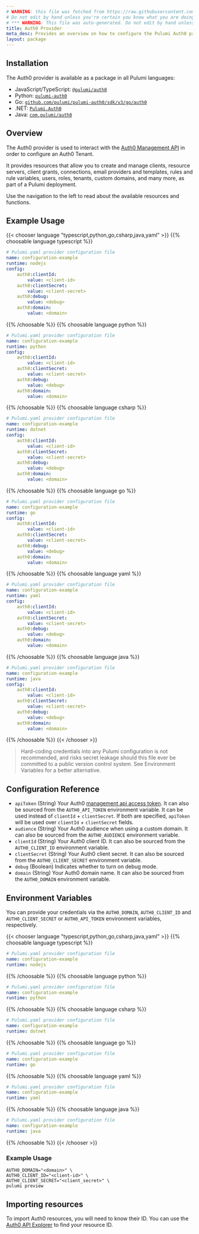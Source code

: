 ```yaml
---
# WARNING: this file was fetched from https://raw.githubusercontent.com/pulumi/pulumi-auth0/v3.9.0/docs/_index.md
# Do not edit by hand unless you're certain you know what you are doing!
# *** WARNING: This file was auto-generated. Do not edit by hand unless you're certain you know what you are doing! ***
title: Auth0 Provider
meta_desc: Provides an overview on how to configure the Pulumi Auth0 provider.
layout: package
---
```

## Installation

The Auth0 provider is available as a package in all Pulumi languages:

* JavaScript/TypeScript: [`@pulumi/auth0`](https://www.npmjs.com/package/@pulumi/auth0)
* Python: [`pulumi-auth0`](https://pypi.org/project/pulumi-auth0/)
* Go: [`github.com/pulumi/pulumi-auth0/sdk/v3/go/auth0`](https://github.com/pulumi/pulumi-auth0)
* .NET: [`Pulumi.Auth0`](https://www.nuget.org/packages/Pulumi.Auth0)
* Java: [`com.pulumi/auth0`](https://central.sonatype.com/artifact/com.pulumi/auth0)
## Overview

The Auth0 provider is used to interact with the [Auth0 Management API](https://auth0.com/docs/api/management/v2) in
order to configure an Auth0 Tenant.

It provides resources that allow you to create and manage clients, resource servers, client grants, connections, email
providers and templates, rules and rule variables, users, roles, tenants, custom domains, and many more, as part of a
Pulumi deployment.

Use the navigation to the left to read about the available resources and functions.
## Example Usage

{{< chooser language "typescript,python,go,csharp,java,yaml" >}}
{{% choosable language typescript %}}
```yaml
# Pulumi.yaml provider configuration file
name: configuration-example
runtime: nodejs
config:
    auth0:clientId:
        value: <client-id>
    auth0:clientSecret:
        value: <client-secret>
    auth0:debug:
        value: <debug>
    auth0:domain:
        value: <domain>

```

{{% /choosable %}}
{{% choosable language python %}}
```yaml
# Pulumi.yaml provider configuration file
name: configuration-example
runtime: python
config:
    auth0:clientId:
        value: <client-id>
    auth0:clientSecret:
        value: <client-secret>
    auth0:debug:
        value: <debug>
    auth0:domain:
        value: <domain>

```

{{% /choosable %}}
{{% choosable language csharp %}}
```yaml
# Pulumi.yaml provider configuration file
name: configuration-example
runtime: dotnet
config:
    auth0:clientId:
        value: <client-id>
    auth0:clientSecret:
        value: <client-secret>
    auth0:debug:
        value: <debug>
    auth0:domain:
        value: <domain>

```

{{% /choosable %}}
{{% choosable language go %}}
```yaml
# Pulumi.yaml provider configuration file
name: configuration-example
runtime: go
config:
    auth0:clientId:
        value: <client-id>
    auth0:clientSecret:
        value: <client-secret>
    auth0:debug:
        value: <debug>
    auth0:domain:
        value: <domain>

```

{{% /choosable %}}
{{% choosable language yaml %}}
```yaml
# Pulumi.yaml provider configuration file
name: configuration-example
runtime: yaml
config:
    auth0:clientId:
        value: <client-id>
    auth0:clientSecret:
        value: <client-secret>
    auth0:debug:
        value: <debug>
    auth0:domain:
        value: <domain>

```

{{% /choosable %}}
{{% choosable language java %}}
```yaml
# Pulumi.yaml provider configuration file
name: configuration-example
runtime: java
config:
    auth0:clientId:
        value: <client-id>
    auth0:clientSecret:
        value: <client-secret>
    auth0:debug:
        value: <debug>
    auth0:domain:
        value: <domain>

```

{{% /choosable %}}
{{< /chooser >}}

> Hard-coding credentials into any Pulumi configuration is not recommended, and risks secret leakage should this
file ever be committed to a public version control system. See Environment Variables for a
better alternative.
## Configuration Reference

- `apiToken` (String) Your Auth0 [management api access token](https://auth0.com/docs/security/tokens/access-tokens/management-api-access-tokens). It can also be sourced from the `AUTH0_API_TOKEN` environment variable. It can be used instead of `clientId` + `clientSecret`. If both are specified, `apiToken` will be used over `clientId` + `clientSecret` fields.
- `audience` (String) Your Auth0 audience when using a custom domain. It can also be sourced from the `AUTH0_AUDIENCE` environment variable.
- `clientId` (String) Your Auth0 client ID. It can also be sourced from the `AUTH0_CLIENT_ID` environment variable.
- `clientSecret` (String) Your Auth0 client secret. It can also be sourced from the `AUTH0_CLIENT_SECRET` environment variable.
- `debug` (Boolean) Indicates whether to turn on debug mode.
- `domain` (String) Your Auth0 domain name. It can also be sourced from the `AUTH0_DOMAIN` environment variable.
## Environment Variables

You can provide your credentials via the `AUTH0_DOMAIN`, `AUTH0_CLIENT_ID` and `AUTH0_CLIENT_SECRET`
or `AUTH0_API_TOKEN` environment variables, respectively.

{{< chooser language "typescript,python,go,csharp,java,yaml" >}}
{{% choosable language typescript %}}
```yaml
# Pulumi.yaml provider configuration file
name: configuration-example
runtime: nodejs

```

{{% /choosable %}}
{{% choosable language python %}}
```yaml
# Pulumi.yaml provider configuration file
name: configuration-example
runtime: python

```

{{% /choosable %}}
{{% choosable language csharp %}}
```yaml
# Pulumi.yaml provider configuration file
name: configuration-example
runtime: dotnet

```

{{% /choosable %}}
{{% choosable language go %}}
```yaml
# Pulumi.yaml provider configuration file
name: configuration-example
runtime: go

```

{{% /choosable %}}
{{% choosable language yaml %}}
```yaml
# Pulumi.yaml provider configuration file
name: configuration-example
runtime: yaml

```

{{% /choosable %}}
{{% choosable language java %}}
```yaml
# Pulumi.yaml provider configuration file
name: configuration-example
runtime: java

```

{{% /choosable %}}
{{< /chooser >}}
### Example Usage

```shell
AUTH0_DOMAIN="<domain>" \
AUTH0_CLIENT_ID="<client-id>" \
AUTH0_CLIENT_SECRET="<client_secret>" \
pulumi preview
```
## Importing resources

To import Auth0 resources, you will need to know their ID. You can use
the [Auth0 API Explorer](https://auth0.com/docs/api/management/v2) to find your resource ID.